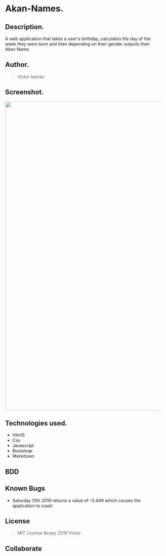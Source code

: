 # Akan-Names.

## Description.
A web application that takes a user's birthday, calculates the day of the week they were born and then depending on their gender outputs their Akan Name. 

## Author.
 > Victor kamau

## Screenshot.
<image src="" width="1000">

## Technologies used.
  * Html5
  * Css
  * Javascript
  * Bootstrap
  * Markdown
  
## BDD

## Known Bugs
* Saturday 13th 2019 returns a value of -0.449 which causes the application to crash

## License
> MIT License &copy 2019 Victor 

## Collaborate
